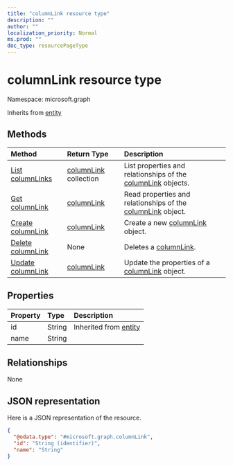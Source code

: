 ```yaml
---
title: "columnLink resource type"
description: ""
author: ""
localization_priority: Normal
ms.prod: ""
doc_type: resourcePageType
---
```


# columnLink resource type


Namespace: microsoft.graph




Inherits from [entity](../resources/entity.md)

## Methods
|Method|Return Type|Description|
|:---|:---|:---|
|[List columnLinks](../api/columnlink-list.md)|[columnLink](../resources/columnlink.md) collection|List properties and relationships of the [columnLink](../resources/columnlink.md) objects.|
|[Get columnLink](../api/columnlink-get.md)|[columnLink](../resources/columnlink.md)|Read properties and relationships of the [columnLink](../resources/columnlink.md) object.|
|[Create columnLink](../api/columnlink-create.md)|[columnLink](../resources/columnlink.md)|Create a new [columnLink](../resources/columnlink.md) object.|
|[Delete columnLink](../api/columnlink-delete.md)|None|Deletes a [columnLink](../resources/columnlink.md).|
|[Update columnLink](../api/columnlink-update.md)|[columnLink](../resources/columnlink.md)|Update the properties of a [columnLink](../resources/columnlink.md) object.|

## Properties
|Property|Type|Description|
|:---|:---|:---|
|id|String| Inherited from [entity](../resources/entity.md)|
|name|String||

## Relationships
None

## JSON representation
Here is a JSON representation of the resource.
<!-- {
  "blockType": "resource",
  "keyProperty": "id",
  "@odata.type": "microsoft.graph.columnLink",
  "baseType": "microsoft.graph.entity",
  "openType": false
}
-->
``` json
{
  "@odata.type": "#microsoft.graph.columnLink",
  "id": "String (identifier)",
  "name": "String"
}
```


